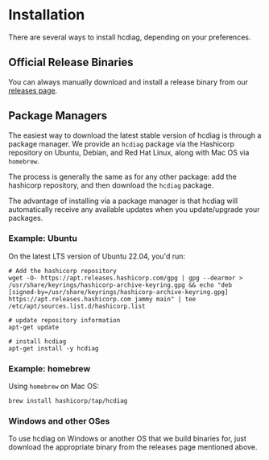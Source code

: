 # Installation

There are several ways to install hcdiag, depending on your preferences.

## Official Release Binaries

You can always manually download and install a release binary from our [releases page](https://releases.hashicorp.com/hcdiag/).

## Package Managers

The easiest way to download the latest stable version of hcdiag is through a package manager. We provide an `hcdiag` package via the Hashicorp repository on Ubuntu, Debian, and Red Hat Linux, along with Mac OS via `homebrew`.

The process is generally the same as for any other package: add the hashicorp repository, and then download the `hcdiag` package.

The advantage of installing via a package manager is that hcdiag will automatically receive any available updates when you update/upgrade your packages.

### Example: Ubuntu

On the latest LTS version of Ubuntu 22.04, you'd run:

```
# Add the hashicorp repository
wget -O- https://apt.releases.hashicorp.com/gpg | gpg --dearmor > /usr/share/keyrings/hashicorp-archive-keyring.gpg && echo "deb [signed-by=/usr/share/keyrings/hashicorp-archive-keyring.gpg] https://apt.releases.hashicorp.com jammy main" | tee /etc/apt/sources.list.d/hashicorp.list

# update repository information
apt-get update

# install hcdiag
apt-get install -y hcdiag
```

### Example: homebrew

Using `homebrew` on Mac OS:
```
brew install hashicorp/tap/hcdiag
```

### Windows and other OSes

To use hcdiag on Windows or another OS that we build binaries for, just download the appropriate binary from the releases page mentioned above.

